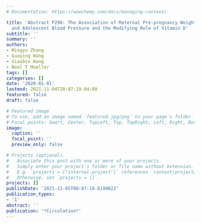 ```yaml
---
# Documentation: https://wowchemy.com/docs/managing-content/

title: 'Abstract P290: The Association of Maternal Pre-pregnancy Weight With Childhood
  and Adolescent Blood Pressure and the Modifying Role of Vitamin D'
subtitle: ''
summary: ''
authors:
- Mingyu Zhang
- Guoying Wang
- Xiaobin Wang
- Noel T Mueller
tags: []
categories: []
date: '2020-01-01'
lastmod: 2021-11-04T20:07:19-04:00
featured: false
draft: false

# Featured image
# To use, add an image named `featured.jpg/png` to your page's folder.
# Focal points: Smart, Center, TopLeft, Top, TopRight, Left, Right, BottomLeft, Bottom, BottomRight.
image:
  caption: ''
  focal_point: ''
  preview_only: false

# Projects (optional).
#   Associate this post with one or more of your projects.
#   Simply enter your project's folder or file name without extension.
#   E.g. `projects = ["internal-project"]` references `content/project/deep-learning/index.md`.
#   Otherwise, set `projects = []`.
projects: []
publishDate: '2021-11-05T00:07:19.619902Z'
publication_types:
- '1'
abstract: ''
publication: '*Circulation*'
---
```

